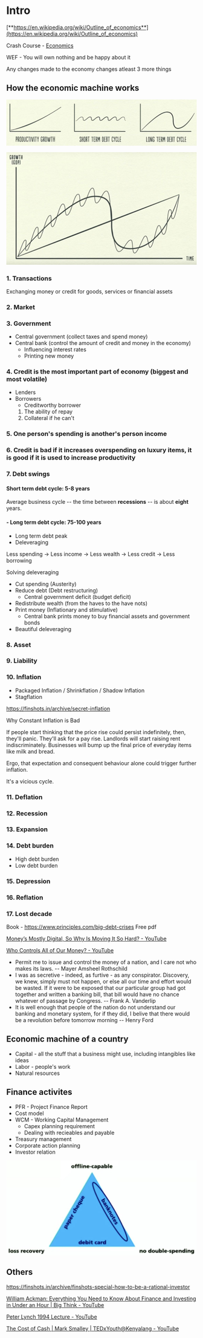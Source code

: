 # Intro

[**https://en.wikipedia.org/wiki/Outline_of_economics**](https://en.wikipedia.org/wiki/Outline_of_economics)

Crash Course - [Economics](https://www.youtube.com/playlist?list=PL8dPuuaLjXtPNZwz5_o_5uirJ8gQXnhEO)

WEF - You will own nothing and be happy about it

Any changes made to the economy changes atleast 3 more things

## How the economic machine works

![image](../media/eco-Intro-image1.jpg)

![image](../media/eco-Intro-image2.jpg)

### 1. Transactions

Exchanging money or credit for goods, services or financial assets

### 2. Market

### 3. Government

- Central government (collect taxes and spend money)
- Central bank (control the amount of credit and money in the economy)
    - Influencing interest rates
    - Printing new money

### 4. Credit is the most important part of economy (biggest and most volatile)

- Lenders
- Borrowers
    - Creditworthy borrower
  1. The ability of repay
  2. Collateral if he can't

### 5. One person's spending is another's person income

### 6. Credit is bad if it increases overspending on luxury items, it is good if it is used to increase productivity

### 7. Debt swings

#### Short term debt cycle: 5-8 years

Average business cycle -- the time between **recessions** -- is about **eight** years.

#### - Long term debt cycle: 75-100 years

- Long term debt peak
- Deleveraging

Less spending -> Less income -> Less wealth -> Less credit -> Less borrowing

Solving deleveraging

- Cut spending (Austerity)
- Reduce debt (Debt restructuring)
    - Central government deficit (budget deficit)
- Redistribute wealth (from the haves to the have nots)
- Print money (Inflationary and stimulative)
    - Central bank prints money to buy financial assets and government bonds
- Beautiful deleveraging

### 8. Asset

### 9. Liability

### 10. Inflation

- Packaged Inflation / Shrinkflation / Shadow Inflation
- Stagflation

https://finshots.in/archive/secret-inflation

Why Constant Inflation is Bad

If people start thinking that the price rise could persist indefinitely, then, they'll panic. They'll ask for a pay rise. Landlords will start raising rent indiscriminately. Businesses will bump up the final price of everyday items like milk and bread.

Ergo, that expectation and consequent behaviour alone could trigger further inflation.

It's a vicious cycle.

### 11. Deflation

### 12. Recession

### 13. Expansion

### 14. Debt burden

- High debt burden
- Low debt burden

### 15. Depression

### 16. Reflation

### 17. Lost decade

Book - https://www.principles.com/big-debt-crises Free pdf

[Money’s Mostly Digital, So Why Is Moving It So Hard? - YouTube](https://www.youtube.com/watch?v=8xzINLykprA&ab_channel=WendoverProductions)

[Who Controls All of Our Money? - YouTube](https://www.youtube.com/watch?v=mQUhJTxK5mA&ab_channel=ColdFusion)

- Permit me to issue and control the money of a nation, and I care not who makes its laws. -- Mayer Amsheel Rothschild
- I was as secretive - indeed, as furtive - as any conspirator. Discovery, we knew, simply must not happen, or else all our time and effort would be wasted. If it were to be exposed that our particular group had got together and written a banking bill, that bill would have no chance whatever of passage by Congress. -- Frank A. Vanderlip
- It is well enough that people of the nation do not understand our banking and monetary system, for if they did, I belive that there would be a revolution before tomorrow morning -- Henry Ford

## Economic machine of a country

- Capital - all the stuff that a business might use, including intangibles like ideas
- Labor - people's work
- Natural resources

## Finance activites

- PFR - Project Finance Report
- Cost model
- WCM - Working Capital Management
    - Capex planning requirement
    - Dealing with recieables and payable
- Treasury management
- Corporate action planning
- Investor relation

![money capabilities](../media/Screenshot%202024-03-02%20at%207.21.17%20PM.jpg)

## Others

https://finshots.in/archive/finshots-special-how-to-be-a-rational-investor

[William Ackman: Everything You Need to Know About Finance and Investing in Under an Hour | Big Think - YouTube](https://www.youtube.com/watch?v=WEDIj9JBTC8)

[Peter Lynch 1994 Lecture - YouTube](https://www.youtube.com/watch?v=72Pq5zKEi_g&ab_channel=GiraffeValue)

[The Cost of Cash | Mark Smalley | TEDxYouth@Kenyalang - YouTube](https://www.youtube.com/watch?v=66ctEX47I4E)
